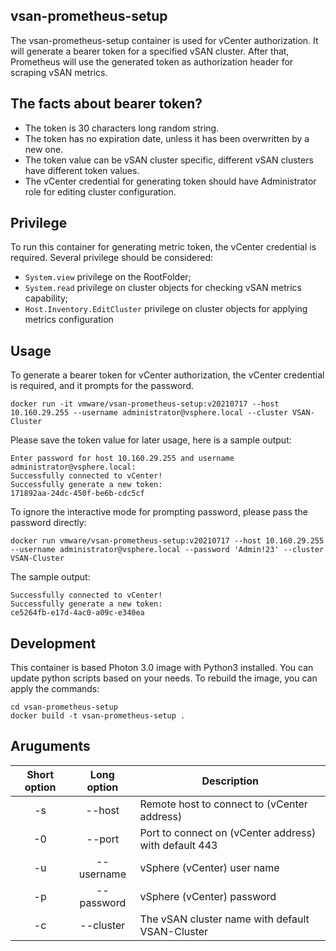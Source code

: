 ## vsan-prometheus-setup
The vsan-prometheus-setup container is used for vCenter authorization. It will generate a bearer token for a specified
vSAN cluster. After that, Prometheus will use the generated token as authorization header for scraping vSAN metrics.  

## The facts about bearer token?
* The token is 30 characters long random string.
* The token has no expiration date, unless it has been overwritten by a new one.
* The token value can be vSAN cluster specific, different vSAN clusters have different token values.
* The vCenter credential for generating token should have Administrator role for editing cluster configuration.

## Privilege
To run this container for generating metric token, the vCenter credential is required.
Several privilege should be considered:
*  `System.view` privilege on the RootFolder;
* `System.read` privilege on cluster objects for checking vSAN metrics capability;
* `Host.Inventory.EditCluster` privilege on cluster objects for applying metrics configuration


## Usage
To generate a bearer token for vCenter authorization, the vCenter credential is required, and it prompts for the password. 
```
docker run -it vmware/vsan-prometheus-setup:v20210717 --host 10.160.29.255 --username administrator@vsphere.local --cluster VSAN-Cluster
```

Please save the token value for later usage, here is a sample output:
```
Enter password for host 10.160.29.255 and username administrator@vsphere.local:
Successfully connected to vCenter!
Successfully generate a new token:
171892aa-24dc-450f-be6b-cdc5cf
```

To ignore the interactive mode for prompting password, please pass the password directly:
```
docker run vmware/vsan-prometheus-setup:v20210717 --host 10.160.29.255 --username administrator@vsphere.local --password 'Admin!23' --cluster VSAN-Cluster
```

The sample output: 
```
Successfully connected to vCenter!
Successfully generate a new token:
ce5264fb-e17d-4ac0-a09c-e340ea
```

## Development
This container is based Photon 3.0 image with Python3 installed. 
You can update python scripts based on your needs.
To rebuild the image, you can apply the commands:
```
cd vsan-prometheus-setup
docker build -t vsan-prometheus-setup . 
```

## Aruguments
 |  Short option |  Long option | Description  | 
|:---:|:---:|---|
|  -s | --host   | Remote host to connect to (vCenter address)  |
|  -0 | --port   | Port to connect on (vCenter address) with default 443  |
|  -u | --username  | vSphere (vCenter) user name  |
|  -p | --password  | vSphere (vCenter) password  |
|  -c | --cluster  | The vSAN cluster name with default VSAN-Cluster  |